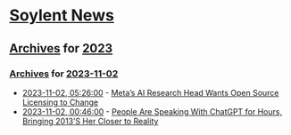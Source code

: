 # [Soylent News](../../../README.md)

## [Archives](../../index.md) for [2023](../index.md)

### [Archives](../../index.md) for [2023-11-02](index.md)

* [2023-11-02, 05:26:00](https://soylentnews.org/article.pl?sid=23/10/31/1443227&from=rss) - [Meta’s AI Research Head Wants Open Source Licensing to Change](https://soylentnews.org/article.pl?sid=23/10/31/1443227&from=rss)
* [2023-11-02, 00:46:00](https://soylentnews.org/article.pl?sid=23/10/31/1358238&from=rss) - [People Are Speaking With ChatGPT for Hours, Bringing 2013’S Her Closer to Reality](https://soylentnews.org/article.pl?sid=23/10/31/1358238&from=rss)
